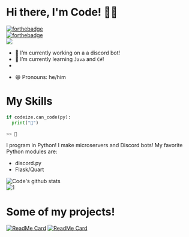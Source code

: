 # Hi there, I'm Code! 👋🏽
[![forthebadge](https://forthebadge.com/images/badges/0-percent-optimized.svg)](https://forthebadge.com)\
[![forthebadge](https://forthebadge.com/images/badges/fuck-it-ship-it.svg)](https://forthebadge.com)\
![](https://komarev.com/ghpvc/?username=isigebengu-mikey)
<!--
**codeize/codeize** is a ✨ _special_ ✨ repository because its `README.md` (this file) appears on your GitHub profile.
Here are some ideas to get you started:
-->
- 🔭 I’m currently working on a a discord bot!
- 🌱 I’m currently learning `Java` and `C#`!
- 
<!--
- 🤔 I’m looking for help with ...
- 👯 I’m looking to collaborate on ...
-->
- 😄 Pronouns: he/him

# My Skills
```py
if codeize.can_code(py):
  print("🐍")
 
>> 🐍
```

I program in Python! I make microservers and Discord bots! My favorite Python modules are:
- discord.py
- Flask/Quart

![Code's github stats](https://github-readme-stats.vercel.app/api?username=codeize&count_private=true&theme=dark)\
![1](https://github-readme-stats.vercel.app/api/top-langs/?username=codeize&count_private=true&theme=dark)

# Some of my projects!
[![ReadMe Card](https://github-readme-stats.vercel.app/api/pin/?username=codeize&repo=hyphenpy&theme=dark&)](https://github.com/codeize/hyphenpy)
[![ReadMe Card](https://github-readme-stats.vercel.app/api/pin/?username=fransallen&repo=thedev.id&theme=dark&)](https://github.com/fransallen/thedev.id)

<!--
# Hi there, I'm Mikey! 👋🏽
[![forthebadge](https://forthebadge.com/images/badges/0-percent-optimized.svg)](https://forthebadge.com)\
[![forthebadge](https://forthebadge.com/images/badges/built-with-swag.svg)](https://forthebadge.com)\
![](https://komarev.com/ghpvc/?username=isigebengu-mikey)
WITH INSPIRATION FROM:
**isigebengu-mikey/isigebengu-mikey** is a ✨ _special_ ✨ repository because its `README.md` (this file) appears on your GitHub profile.
Here are some ideas to get you started:
- 🔭 I’m currently working on a [discord.py extension!](https://github.com/isigebengu-mikey/discord-ext-forms)!
- 🌱 I’m currently learning `Java` and `C++`
- 👯 I’m looking to collaborate for my moderation bot! DM me!
- 🤔 I’m looking for help with ...
<!--
- 📫 How to reach me: DM me @ [mikey 🌌#4258](https://discord.com/users/536644802595520534)
- 😄 Pronouns: he/him
- -->

<!--
My Skills
```py
if mikey.can_speak(py):
  print("🐍")
 
>> 🐍
```

<!--I program in Python! I make microservers and Discord bots! My favorite Python modules are:
- Colorama
- discord.py
- Flask/Quart
<!--
![Mikey's github stats](https://github-readme-stats.vercel.app/api?username=isigebengu-mikey&count_private=true&theme=dark)\
![1](https://github-readme-stats.vercel.app/api/top-langs/?username=isigebengu-mikey&count_private=true&theme=dark&exclude_repo=isigebengu-mikey.github.io)
# Some of my projects: 🔨
[![ReadMe Card](https://github-readme-stats.vercel.app/api/pin/?username=isigebengu-mikey&repo=Mercury-Modmail-Discord&theme=dark&)](https://github.com/isigebengu-mikey/Mercury-Modmail-Discord)
[![ReadMe Card](https://github-readme-stats.vercel.app/api/pin/?username=isigebengu-mikey&repo=bruhapy&theme=dark&)](https://github.com/isigebengu-mikey/bruhapy)
[![ReadMe Card](https://github-readme-stats.vercel.app/api/pin/?username=isigebengu-mikey&repo=discord-ext-forms&theme=dark&)](https://github.com/isigebengu-mikey/discord-ext-forms)
[![ReadMe Card](https://github-readme-stats.vercel.app/api/pin/?username=isigebengu-mikey&repo=aiobruhapy&theme=dark&)](https://github.com/isigebengu-mikey/aiobruhapy)
-->
